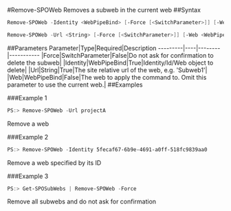 #Remove-SPOWeb
Removes a subweb in the current web
##Syntax
```powershell
Remove-SPOWeb -Identity <WebPipeBind> [-Force [<SwitchParameter>]] [-Web <WebPipeBind>]
```


```powershell
Remove-SPOWeb -Url <String> [-Force [<SwitchParameter>]] [-Web <WebPipeBind>]
```


##Parameters
Parameter|Type|Required|Description
---------|----|--------|-----------
|Force|SwitchParameter|False|Do not ask for confirmation to delete the subweb|
|Identity|WebPipeBind|True|Identity/Id/Web object to delete|
|Url|String|True|The site relative url of the web, e.g. 'Subweb1'|
|Web|WebPipeBind|False|The web to apply the command to. Omit this parameter to use the current web.|
##Examples

###Example 1
```powershell
PS:> Remove-SPOWeb -Url projectA
```
Remove a web

###Example 2
```powershell
PS:> Remove-SPOWeb -Identity 5fecaf67-6b9e-4691-a0ff-518fc9839aa0
```
Remove a web specified by its ID

###Example 3
```powershell
PS:> Get-SPOSubWebs | Remove-SPOWeb -Force
```
Remove all subwebs and do not ask for confirmation
